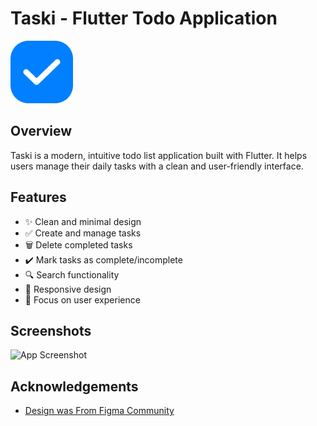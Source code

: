 # Taski - Flutter Todo Application

<img src="assets/images/logo.png" width="100" alt="Taski Logo">

## Overview
Taski is a modern, intuitive todo list application built with Flutter. It helps users manage their daily tasks with a clean and user-friendly interface.


## Features
- ✨ Clean and minimal design
- ✅ Create and manage tasks
- 🗑️ Delete completed tasks
- ✔️ Mark tasks as complete/incomplete
- 🔍 Search functionality
- 📱 Responsive design
- 🎯 Focus on user experience

## Screenshots

![App Screenshot]("/assets/images/screenshots/screenshots.png")

## Acknowledgements

 - [Design was From Figma Community](https://www.figma.com/community/file/1313107381046840922/taski-todo-app)

